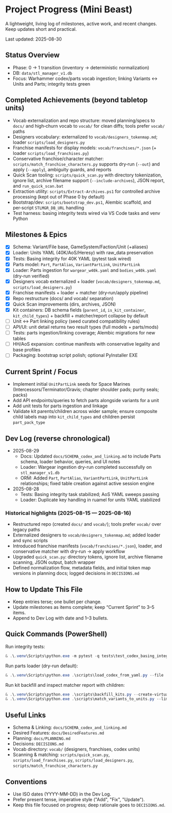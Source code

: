 # Project Progress (Mini Beast)

A lightweight, living log of milestones, active work, and recent changes. Keep updates short and practical.

Last updated: 2025-08-30

## Status Overview
- Phase: 0 → 1 transition (inventory → deterministic normalization)
- DB: `data/stl_manager_v1.db`
- Focus: Warhammer codex/parts vocab ingestion; linking Variants ↔ Units and Parts; integrity tests green

## Completed Achievements (beyond tabletop units)
- Vocab externalization and repo structure: moved planning/specs to `docs/` and high‑churn vocab to `vocab/` for clean diffs; tools prefer `vocab/` paths
- Designers vocabulary: externalized to `vocab/designers_tokenmap.md`; loader `scripts/load_designers.py`
- Franchise manifests for display models: `vocab/franchises/*.json` (+ loader `scripts/load_franchises.py`)
- Conservative franchise/character matcher: `scripts/match_franchise_characters.py` supports dry‑run (`--out`) and apply (`--apply`), ambiguity guards, and reports
- Quick Scan tooling: `scripts/quick_scan.py` with directory tokenization, ignore list, archive filename support (`--include-archives`), JSON report, and `run_quick_scan.bat`
- Extraction utility: `scripts/Extract-Archives.ps1` for controlled archive processing (kept out of Phase 0 by default)
- Bootstrap/dev: `scripts/bootstrap_dev.ps1`, Alembic scaffold, and per‑script `STLMGR_DB_URL` handling
- Test harness: basing integrity tests wired via VS Code tasks and venv Python

## Milestones & Epics
- [x] Schema: Variant/File base, GameSystem/Faction/Unit (+aliases)
- [x] Loader: Units YAML (40K/AoS/Heresy) with raw_data preservation
- [x] Tests: Basing integrity for 40K YAML (pytest task wired)
- [x] Parts model: `Part`, `PartAlias`, `VariantPartLink`, `UnitPartLink`
- [x] Loader: Parts ingestion for `wargear_w40k.yaml` and `bodies_w40k.yaml` (dry-run verified)
- [x] Designers vocab externalized + loader (`vocab/designers_tokenmap.md`, `scripts/load_designers.py`)
- [x] Franchise manifests + loader + matcher (dry‑run/apply pipeline)
- [x] Repo restructure (docs/ and vocab/ separation)
- [x] Quick Scan improvements (dirs, archives, JSON)
- [x] Kit containers: DB schema fields (`parent_id`, `is_kit_container`, `kit_child_types`) + backfill + matcher/report collapse by default
- [ ] Unit ↔ Part linking policy (seed curated compatibility rules)
- [ ] API/UI: unit detail returns two result types (full models + parts/mods)
- [ ] Tests: parts ingestion/linking coverage; Alembic migrations for new tables
- [ ] HH/AoS expansion: continue manifests with conservative legality and base profiles
- [ ] Packaging: bootstrap script polish; optional PyInstaller EXE

## Current Sprint / Focus
- Implement initial `UnitPartLink` seeds for Space Marines (Intercessors/Terminator/Gravis; chapter shoulder pads; purity seals; packs)
- Add API endpoints/queries to fetch parts alongside variants for a unit
- Add unit tests for parts ingestion and linkage
 - Validate kit parents/children across wider sample; ensure composite child labels map into `kit_child_types` and children persist `part_pack_type`

## Dev Log (reverse chronological)
- 2025-08-29
  - Docs: Updated `docs/SCHEMA_codex_and_linking.md` to include Parts schema, loader behavior, queries, and UI notes
  - Loader: Wargear ingestion dry-run completed successfully on `stl_manager_v1.db`
  - ORM: Added `Part`, `PartAlias`, `VariantPartLink`, `UnitPartLink` relationships; fixed table creation against active session engine
- 2025-08-28
  - Tests: Basing integrity task stabilized; AoS YAML sweeps passing
  - Loader: Duplicate key handling in ruamel for units YAML stabilized

### Historical highlights (2025-08-15 — 2025-08-16)
- Restructured repo (created `docs/` and `vocab/`); tools prefer `vocab/` over legacy paths
- Externalized designers to `vocab/designers_tokenmap.md`; added loader and sync scripts
- Introduced franchise manifests (`vocab/franchises/*.json`), loader, and conservative matcher with dry‑run → apply workflow
- Upgraded `quick_scan.py`: directory tokens, ignore list, archive filename scanning, JSON output, batch wrapper
- Defined normalization flow, metadata fields, and initial token map versions in planning docs; logged decisions in `DECISIONS.md`

## How to Update This File
- Keep entries terse; one bullet per change.
- Update milestones as items complete; keep “Current Sprint” to 3–5 items.
- Append to Dev Log with date and 1–3 bullets.

## Quick Commands (PowerShell)
Run integrity tests:
```powershell
& .\.venv\Scripts\python.exe -m pytest -q tests\test_codex_basing_integrity.py
```

Run parts loader (dry-run default):
```powershell
& .\.venv\Scripts\python.exe .\scripts\load_codex_from_yaml.py --file .\vocab\wargear_w40k.yaml --db-url sqlite:///./data/stl_manager_v1.db
```

Run kit backfill and inspect matcher report with children:
```powershell
& .\.venv\Scripts\python.exe .\scripts\backfill_kits.py --create-virtual-parents --group-children --apply --out .\reports\backfill_kits_$(Get-Date -f yyyyMMdd_HHmmss)_apply.json
& .\.venv\Scripts\python.exe .\scripts\match_variants_to_units.py --limit 200 --systems w40k aos heresy --min-score 12 --delta 3 --include-kit-children --out .\reports\match_units_with_children_$(Get-Date -f yyyyMMdd_HHmmss).json
```

## Useful Links
- Schema & Linking: `docs/SCHEMA_codex_and_linking.md`
- Desired Features: `docs/DesiredFeatures.md`
- Planning: `docs/PLANNING.md`
- Decisions: `DECISIONS.md`
- Vocab directory: `vocab/` (designers, franchises, codex units)
- Scanning & matching: `scripts/quick_scan.py`, `scripts/load_franchises.py`, `scripts/load_designers.py`, `scripts/match_franchise_characters.py`

## Conventions
- Use ISO dates (YYYY-MM-DD) in the Dev Log.
- Prefer present tense, imperative style ("Add", "Fix", "Update").
- Keep this file focused on progress; deep rationale goes to `DECISIONS.md`.